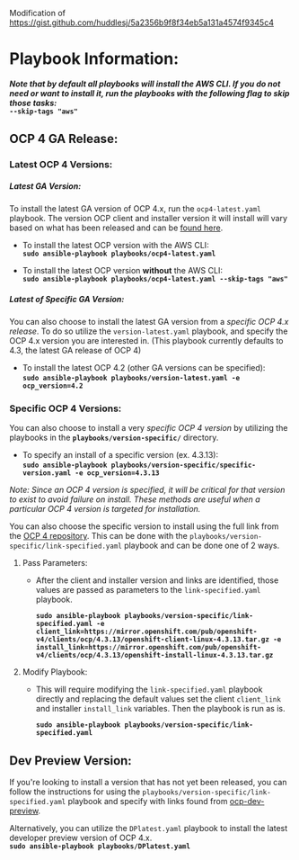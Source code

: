 Modification of https://gist.github.com/huddlesj/5a2356b9f8f34eb5a131a4574f9345c4

# Playbook Information:
***Note that by default all playbooks will install the AWS CLI. If you do not need or want to install it, run the playbooks with the following flag to skip those tasks:***
<br> **`--skip-tags "aws"`** <br>


## OCP 4 GA Release:

### Latest OCP 4 Versions: <br>

##### Latest GA Version:
To install the latest GA version of OCP 4.x, run the `ocp4-latest.yaml` playbook. The version OCP client and installer version it will install will vary based on what has been released and can be [found here](https://mirror.openshift.com/pub/openshift-v4/clients/ocp/latest/). <br>

- To install the latest OCP version with the AWS CLI: <br>
         **`sudo ansible-playbook playbooks/ocp4-latest.yaml`**

- To install the latest OCP version **without** the AWS CLI: <br>
         **`sudo ansible-playbook playbooks/ocp4-latest.yaml --skip-tags "aws"`**


##### Latest of *Specific* GA Version:
You can also choose to install the latest GA version from a *specific OCP 4.x release*. To do so utilize the `version-latest.yaml` playbook, and specify the OCP 4.x version you are interested in. (This playbook currently defaults to 4.3, the latest GA release of OCP 4)

- To install the latest OCP 4.2 (other GA versions can be specified): <br>
	**`sudo ansible-playbook playbooks/version-latest.yaml -e ocp_version=4.2`**


### Specific OCP 4 Versions: <br>
You can also choose to install a very *specific OCP 4 version* by utilizing the playbooks in the **`playbooks/version-specific/`** directory.

- To specify an install of a specific version (ex. 4.3.13): <br>
	**`sudo ansible-playbook playbooks/version-specific/specific-version.yaml -e ocp_version=4.3.13`**

*Note: Since an OCP 4 version is specified, it will be critical for that version to exist to avoid failure on install. These methods are useful when a particular OCP 4 version is targeted for installation.*

You can also choose the specific version to install using the full link from the [OCP 4 repository](https://mirror.openshift.com/pub/openshift-v4/clients/ocp/). This can be done with the `playbooks/version-specific/link-specified.yaml` playbook and can be done one of 2 ways. <br>

1. Pass Parameters: <br>
	- After the client and installer version and links are identified, those values are passed as parameters to the `link-specified.yaml` playbook.

        **`sudo ansible-playbook playbooks/version-specific/link-specified.yaml -e client_link=https://mirror.openshift.com/pub/openshift-v4/clients/ocp/4.3.13/openshift-client-linux-4.3.13.tar.gz -e install_link=https://mirror.openshift.com/pub/openshift-v4/clients/ocp/4.3.13/openshift-install-linux-4.3.13.tar.gz`**

2. Modify Playbook: <br>
	- This will require modifying the `link-specified.yaml` playbook directly and replacing the default values set the client `client_link` and installer `install_link` variables. Then the playbook is run as is.

        **`sudo ansible-playbook playbooks/version-specific/link-specified.yaml`**


## Dev Preview Version:<br>
If you're looking to install a version that has not yet been released, you can follow the instructions for using the `playbooks/version-specific/link-specified.yaml` playbook and specify with links found from [ocp-dev-preview](https://mirror.openshift.com/pub/openshift-v4/clients/ocp-dev-preview/).

Alternatively, you can utilize the `DPlatest.yaml` playbook to install the latest developer preview version of OCP 4.x. <br>
  **`sudo ansible-playbook playbooks/DPlatest.yaml`**
